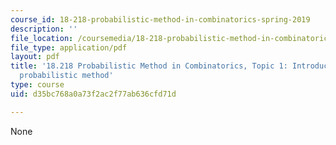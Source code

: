 ```yaml
---
course_id: 18-218-probabilistic-method-in-combinatorics-spring-2019
description: ''
file_location: /coursemedia/18-218-probabilistic-method-in-combinatorics-spring-2019/d35bc768a0a73f2ac2f77ab636cfd71d_MIT18_218S19_ch1.pdf
file_type: application/pdf
layout: pdf
title: '18.218 Probabilistic Method in Combinatorics, Topic 1: Introduction to the
  probabilistic method'
type: course
uid: d35bc768a0a73f2ac2f77ab636cfd71d

---
```

None